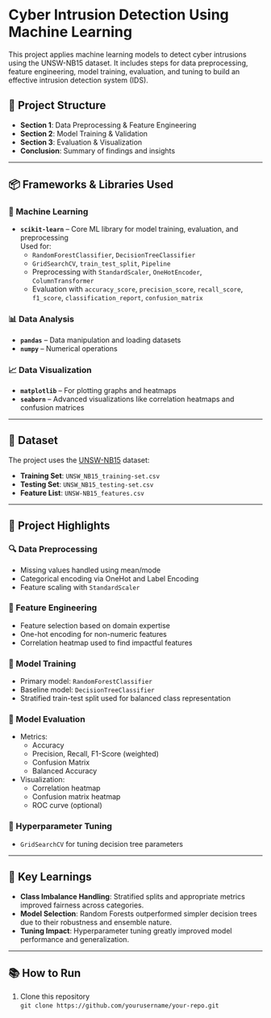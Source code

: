 # Cyber Intrusion Detection Using Machine Learning

This project applies machine learning models to detect cyber intrusions using the UNSW-NB15 dataset. It includes steps for data preprocessing, feature engineering, model training, evaluation, and tuning to build an effective intrusion detection system (IDS).

## 📁 Project Structure

- **Section 1**: Data Preprocessing & Feature Engineering  
- **Section 2**: Model Training & Validation  
- **Section 3**: Evaluation & Visualization  
- **Conclusion**: Summary of findings and insights

---

## 📦 Frameworks & Libraries Used

### 🧠 Machine Learning
- **`scikit-learn`** – Core ML library for model training, evaluation, and preprocessing  
  Used for:
  - `RandomForestClassifier`, `DecisionTreeClassifier`
  - `GridSearchCV`, `train_test_split`, `Pipeline`
  - Preprocessing with `StandardScaler`, `OneHotEncoder`, `ColumnTransformer`
  - Evaluation with `accuracy_score`, `precision_score`, `recall_score`, `f1_score`, `classification_report`, `confusion_matrix`

### 📊 Data Analysis
- **`pandas`** – Data manipulation and loading datasets
- **`numpy`** – Numerical operations

### 📈 Data Visualization
- **`matplotlib`** – For plotting graphs and heatmaps
- **`seaborn`** – Advanced visualizations like correlation heatmaps and confusion matrices

---

## 🧪 Dataset

The project uses the [UNSW-NB15](https://research.unsw.edu.au/projects/unsw-nb15-dataset) dataset:
- **Training Set**: `UNSW_NB15_training-set.csv`
- **Testing Set**: `UNSW_NB15_testing-set.csv`
- **Feature List**: `UNSW-NB15_features.csv`

---

## 🚀 Project Highlights

### 🔍 Data Preprocessing
- Missing values handled using mean/mode
- Categorical encoding via OneHot and Label Encoding
- Feature scaling with `StandardScaler`

### 🧱 Feature Engineering
- Feature selection based on domain expertise
- One-hot encoding for non-numeric features
- Correlation heatmap used to find impactful features

### 🤖 Model Training
- Primary model: `RandomForestClassifier`
- Baseline model: `DecisionTreeClassifier`
- Stratified train-test split used for balanced class representation

### 🎯 Model Evaluation
- Metrics:
  - Accuracy
  - Precision, Recall, F1-Score (weighted)
  - Confusion Matrix
  - Balanced Accuracy
- Visualization:
  - Correlation heatmap
  - Confusion matrix heatmap
  - ROC curve (optional)

### 🔧 Hyperparameter Tuning
- `GridSearchCV` for tuning decision tree parameters

---

## 📌 Key Learnings

- **Class Imbalance Handling**: Stratified splits and appropriate metrics improved fairness across categories.
- **Model Selection**: Random Forests outperformed simpler decision trees due to their robustness and ensemble nature.
- **Tuning Impact**: Hyperparameter tuning greatly improved model performance and generalization.

---

## 📚 How to Run

1. Clone this repository  
   `git clone https://github.com/yourusername/your-repo.git`
